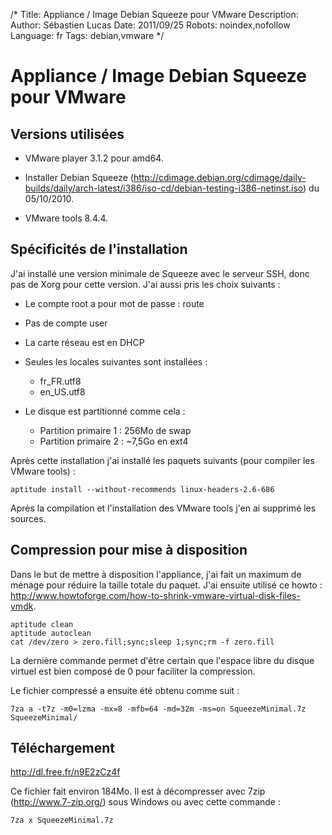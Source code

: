 /*
Title: Appliance / Image Debian Squeeze pour VMware
Description: 
Author: Sébastien Lucas
Date: 2011/09/25
Robots: noindex,nofollow
Language: fr
Tags: debian,vmware
*/
# Appliance / Image Debian Squeeze pour VMware

## Versions utilisées

*	VMware player 3.1.2 pour amd64.

*	Installer Debian Squeeze (http://cdimage.debian.org/cdimage/daily-builds/daily/arch-latest/i386/iso-cd/debian-testing-i386-netinst.iso) du 05/10/2010.

*	VMware tools 8.4.4.
## Spécificités de l'installation

J'ai installé une version minimale de Squeeze avec le serveur SSH, donc pas de Xorg pour cette version. J'ai aussi pris les choix suivants :

*	Le compte root a pour mot de passe : route

*	Pas de compte user

*	La carte réseau est en DHCP

*	Seules les locales suivantes sont installées :
    * fr_FR.utf8
    * en_US.utf8

*	Le disque est partitionné comme cela :
    * Partition primaire 1 : 256Mo de swap
    * Partition primaire 2 : ~7,5Go en ext4

Après cette installation j'ai installé les paquets suivants (pour compiler les VMware tools) :
```
aptitude install --without-recommends linux-headers-2.6-686
```
Après la compilation et l'installation des VMware tools j'en ai supprimé les sources.

## Compression pour mise à disposition

Dans le but de mettre à disposition l'appliance, j'ai fait un maximum de ménage pour réduire la taille totale du paquet. J'ai ensuite utilisé ce howto : http://www.howtoforge.com/how-to-shrink-vmware-virtual-disk-files-vmdk. 
```
aptitude clean
aptitude autoclean
cat /dev/zero > zero.fill;sync;sleep 1;sync;rm -f zero.fill
```
La dernière commande permet d'être certain que l'espace libre du disque virtuel est bien composé de 0 pour faciliter la compression.

Le fichier compressé a ensuite été obtenu comme suit :
```
7za a -t7z -m0=lzma -mx=8 -mfb=64 -md=32m -ms=on SqueezeMinimal.7z SqueezeMinimal/
```
## Téléchargement

http://dl.free.fr/n9E2zCz4f

Ce fichier fait environ 184Mo. Il est à décompresser avec 7zip (http://www.7-zip.org/) sous Windows ou avec cette commande :
```
7za x SqueezeMinimal.7z
```

